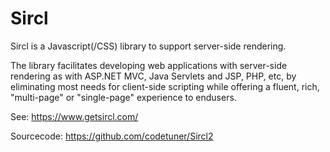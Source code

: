 ﻿Sircl
=====

Sircl is a Javascript(/CSS) library to support server-side rendering.

The library facilitates developing web applications with server-side rendering as with ASP.NET MVC, Java Servlets and JSP, PHP, etc, by eliminating most needs for client-side scripting while offering a fluent, rich, "multi-page" or "single-page" experience to endusers.

See: https://www.getsircl.com/

Sourcecode: https://github.com/codetuner/Sircl2
